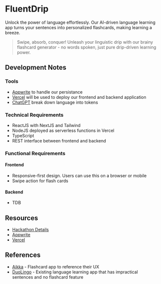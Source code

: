 # FluentDrip
Unlock the power of language effortlessly. Our AI-driven language learning app turns your sentences into personalized flashcards, making learning a breeze.

> Swipe, absorb, conquer! Unleash your linguistic drip with our brainy flashcard generator - no words spoken, just pure drip-driven learning power.

## Development Notes
### Tools
* [Appwrite](https://appwrite.io/) to handle our persistance
* [Vercel](https://vercel.com/) will be used to deploy our frontend and backend application
* [ChatGPT](https://platform.openai.com/docs/api-reference/making-requests) break down language into tokens

### Technical Requirements
* ReactJS with NextJS and Tailwind
* NodeJS deployed as serverless functions in Vercel
* TypeScript
* REST interface between frontend and backend

### Functional Requirements
#### Frontend
* Responsive-first design. Users can use this on a browser or mobile
* Swipe action for flash cards

#### Backend
* TDB

## Resources
- [Hackathon Details](https://hashnode.com/hackathons/appwrite)
- [Appwrite](https://appwrite.io/)
- [Vercel](https://vercel.com/)

## References
- [Aikka](quizlet.com) - Flashcard app to reference their UX
- [DuoLingo](https://www.duolingo.com/) - Existing language learning app that has impractical sentences and no flashcard feature
